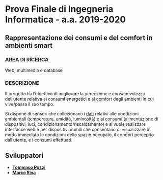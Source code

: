 # Prova Finale di Ingegneria Informatica - a.a. 2019-2020

## Rappresentazione dei consumi e del comfort in ambienti smart

### AREA DI RICERCA
Web, multimedia e database

### DESCRIZIONE
Il progetto ha l’obiettivo di migliorare la percezione e consapevolezza dell’utente relativa ai consumi energetici e al comfort degli ambienti in cui vive/passa il suo tempo.

Si dispone di sensori che collezionano i [dati](https://github.com/ToMmAzO/Progetto_IngInfo_2020/blob/master/Progetto.sql) relativi alle condizioni ambientali (temperatura, umidità, luminosità) e ai consumi (alimentazione di dispositivi, luci, condizionamento/riscaldamento) e si vuole realizzare interfacce web e per dispositivi mobili che consentano di visualizzare in modo immediato le condizioni dello spazio occupato, il comfort percepito dall’utente, e i consumi effettuati.

## Sviluppatori
- __[Tommaso Pozzi](https://github.com/ToMmAzO)__
- __[Marco Riva](https://github.com/marcoriva)__
